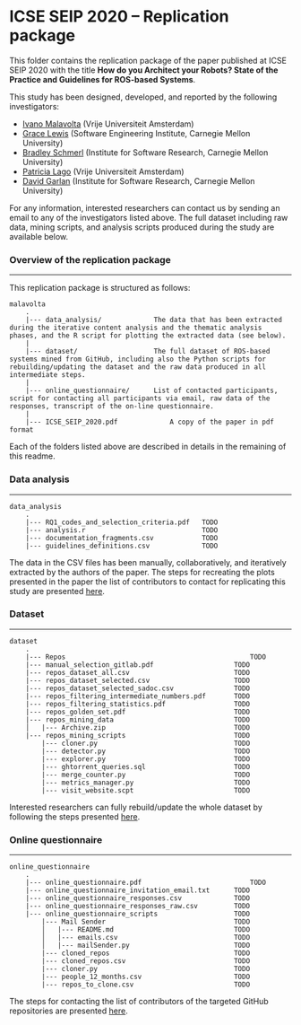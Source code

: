 # ICSE SEIP 2020 – Replication package

This folder contains the replication package of the paper published at ICSE SEIP 2020 with the title **How do you Architect your Robots? State of the Practice and Guidelines for ROS-based Systems**.

This study has been designed, developed, and reported by the following investigators:

- [Ivano Malavolta](https://www.ivanomalavolta.com) (Vrije Universiteit Amsterdam)
- [Grace Lewis](https://resources.sei.cmu.edu/library/author.cfm?authorID=4347) (Software Engineering Institute, Carnegie Mellon University)
- [Bradley Schmerl](http://www.cs.cmu.edu/~schmerl/) (Institute for Software Research, Carnegie Mellon University)
- [Patricia Lago](https://www.cs.vu.nl/~patricia/Patricia_Lago/Home.html) (Vrije Universiteit Amsterdam)
- [David Garlan](https://www.cs.cmu.edu/~garlan/) (Institute for Software Research, Carnegie Mellon University)

For any information, interested researchers can contact us by sending an email to any of the investigators listed above.
The full dataset including raw data, mining scripts, and analysis scripts produced during the study are available below.

### Overview of the replication package
---
This replication package is structured as follows:

```
malavolta
    .
    |--- data_analysis/       		The data that has been extracted during the iterative content analysis and the thematic analysis phases, and the R script for plotting the extracted data (see below).
    |
    |--- dataset/             		The full dataset of ROS-based systems mined from GitHub, including also the Python scripts for rebuilding/updating the dataset and the raw data produced in all intermediate steps.
    |
    |--- online_questionnaire/   	List of contacted participants, script for contacting all participants via email, raw data of the responses, transcript of the on-line questionnaire.
    |
    |--- ICSE_SEIP_2020.pdf             A copy of the paper in pdf format
```

Each of the folders listed above are described in details in the remaining of this readme.

### Data analysis
---
```
data_analysis
    .
    |--- RQ1_codes_and_selection_criteria.pdf   TODO    
    |--- analysis.r                             TODO
    |--- documentation_fragments.csv            TODO
    |--- guidelines_definitions.csv             TODO
```
The data in the CSV files has been manually, collaboratively, and iteratively extracted by the authors of the paper. The steps for recreating the plots presented in the paper the list of contributors to contact for replicating this study are presented [here](./INSTALL.md). 

### Dataset
---
```
dataset
    .
    |--- Repos                                              TODO
	|--- manual_selection_gitlab.pdf                    TODO
	|--- repos_dataset_all.csv                          TODO
	|--- repos_dataset_selected.csv                     TODO
	|--- repos_dataset_selected_sadoc.csv               TODO
	|--- repos_filtering_intermediate_numbers.pdf       TODO
	|--- repos_filtering_statistics.pdf                 TODO
	|--- repos_golden_set.pdf                           TODO
	|--- repos_mining_data                              TODO
	│   |--- Archive.zip                                TODO
	|--- repos_mining_scripts                           TODO    
	    |--- cloner.py                                  TODO
	    |--- detector.py                                TODO
	    |--- explorer.py                                TODO
	    |--- ghtorrent_queries.sql                      TODO
	    |--- merge_counter.py                           TODO
	    |--- metrics_manager.py                         TODO
	    |--- visit_website.scpt                         TODO
```

Interested researchers can fully rebuild/update the whole dataset by following the steps presented [here](./INSTALL.md).

### Online questionnaire
---
```
online_questionnaire
    .
    |--- online_questionnaire.pdf                           TODO
	|--- online_questionnaire_invitation_email.txt      TODO
	|--- online_questionnaire_responses.csv             TODO
	|--- online_questionnaire_responses_raw.csv         TODO
	|--- online_questionnaire_scripts                   TODO
	    |--- Mail Sender                                TODO
	    │   |--- README.md                              TODO
	    │   |--- emails.csv                             TODO
	    │   |--- mailSender.py                          TODO
	    |--- cloned_repos                               TODO
	    |--- cloned_repos.csv                           TODO
	    |--- cloner.py                                  TODO
	    |--- people_12_months.csv                       TODO
	    |--- repos_to_clone.csv                         TODO
```

The steps for contacting the list of contributors of the targeted GitHub repositories are presented [here](./INSTALL.md). 
